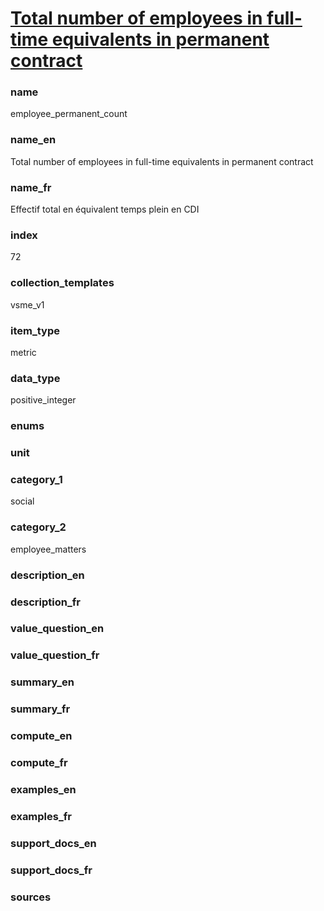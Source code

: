 
# [Total number of employees in full-time equivalents in permanent contract](#employee_permanent_count)

### name

employee_permanent_count

### name_en

Total number of employees in full-time equivalents in permanent contract

### name_fr

Effectif total en équivalent temps plein en CDI

### index

72

### collection_templates

vsme_v1

### item_type

metric

### data_type

positive_integer

### enums



### unit



### category_1

social

### category_2

employee_matters

### description_en



### description_fr



### value_question_en



### value_question_fr



### summary_en



### summary_fr



### compute_en



### compute_fr



### examples_en



### examples_fr



### support_docs_en



### support_docs_fr



### sources
